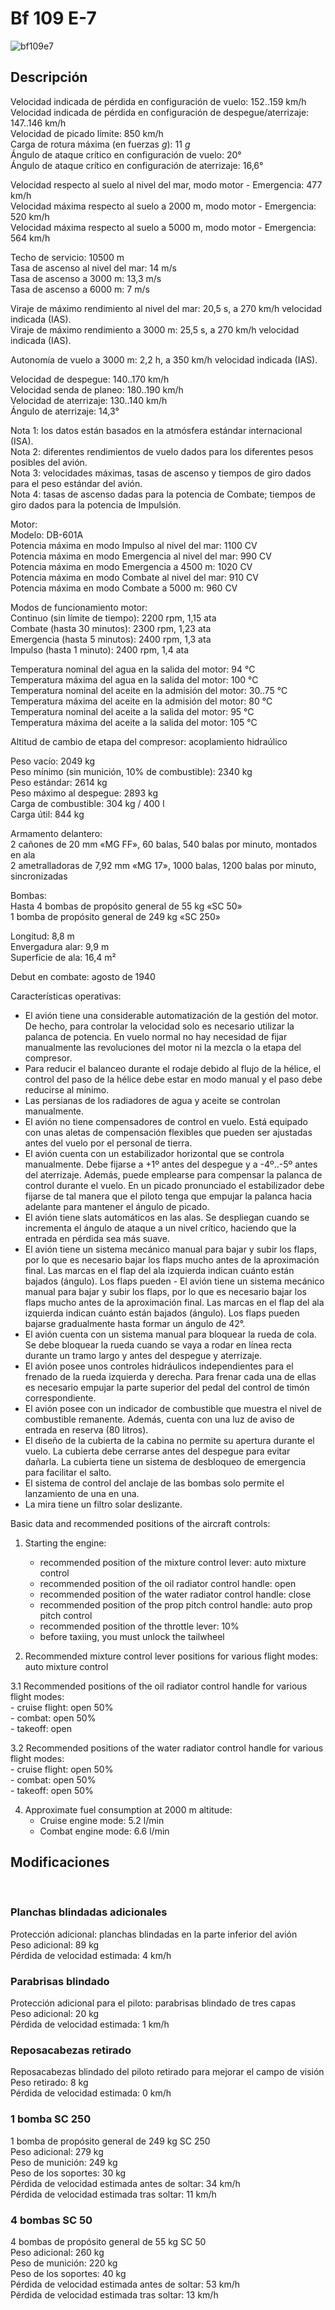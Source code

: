 # Bf 109 E-7  
  
![bf109e7](../images/bf109e7.png)  
  
## Descripción  
  
Velocidad indicada de pérdida en configuración de vuelo: 152..159 km/h  
Velocidad indicada de pérdida en configuración de despegue/aterrizaje: 147..146 km/h  
Velocidad de picado límite: 850 km/h  
Carga de rotura máxima (en fuerzas <i>g</i>): 11 <i>g</i>  
Ángulo de ataque crítico en configuración de vuelo: 20°  
Ángulo de ataque crítico en configuración de aterrizaje: 16,6°  
  
Velocidad respecto al suelo al nivel del mar, modo motor - Emergencia: 477 km/h  
Velocidad máxima respecto al suelo a 2000 m, modo motor - Emergencia: 520 km/h  
Velocidad máxima respecto al suelo a 5000 m, modo motor - Emergencia: 564 km/h  
  
Techo de servicio: 10500 m  
Tasa de ascenso al nivel del mar: 14 m/s  
Tasa de ascenso a 3000 m: 13,3 m/s  
Tasa de ascenso a 6000 m: 7 m/s  
  
Viraje de máximo rendimiento al nivel del mar: 20,5 s, a 270 km/h velocidad indicada (IAS).  
Viraje de máximo rendimiento a 3000 m: 25,5 s, a 270 km/h velocidad indicada (IAS).  
  
Autonomía de vuelo a 3000 m: 2,2 h, a 350 km/h velocidad indicada (IAS).  
  
Velocidad de despegue: 140..170 km/h  
Velocidad senda de planeo: 180..190 km/h  
Velocidad de aterrizaje: 130..140 km/h  
Ángulo de aterrizaje: 14,3°  
  
Nota 1: los datos están basados en la atmósfera estándar internacional (ISA).  
Nota 2: diferentes rendimientos de vuelo dados para los diferentes pesos posibles del avión.  
Nota 3: velocidades máximas, tasas de ascenso y tiempos de giro dados para el peso estándar del avión.  
Nota 4: tasas de ascenso dadas para la potencia de Combate; tiempos de giro dados para la potencia de Impulsión.  
  
Motor:  
Modelo: DB-601A  
Potencia máxima en modo Impulso al nivel del mar: 1100 CV  
Potencia máxima en modo Emergencia al nivel del mar: 990 CV  
Potencia máxima en modo Emergencia a 4500 m: 1020 CV  
Potencia máxima en modo Combate al nivel del mar: 910 CV  
Potencia máxima en modo Combate a 5000 m: 960 CV  
  
Modos de funcionamiento motor:  
Continuo (sin límite de tiempo): 2200 rpm, 1,15 ata  
Combate (hasta 30 minutos): 2300 rpm, 1,23 ata  
Emergencia (hasta 5 minutos): 2400 rpm, 1,3 ata  
Impulso (hasta 1 minuto): 2400 rpm, 1,4 ata  
  
Temperatura nominal del agua en la salida del motor: 94 °C  
Temperatura máxima del agua en la salida del motor: 100 °C  
Temperatura nominal del aceite en la admisión del motor: 30..75 °C  
Temperatura máxima del aceite en la admisión del motor: 80 °C  
Temperatura nominal del aceite a la salida del motor: 95 °C  
Temperatura máxima del aceite a la salida del motor: 105 °C  
  
Altitud de cambio de etapa del compresor: acoplamiento hidraúlico  
  
Peso vacío: 2049 kg  
Peso mínimo (sin munición, 10% de combustible): 2340 kg  
Peso estándar: 2614 kg  
Peso máximo al despegue: 2893 kg  
Carga de combustible: 304 kg / 400 l  
Carga útil: 844 kg  
  
Armamento delantero:  
2 cañones de 20 mm «MG FF», 60 balas, 540 balas por minuto, montados en ala  
2 ametralladoras de 7,92 mm «MG 17», 1000 balas, 1200 balas por minuto, sincronizadas  
  
Bombas:  
Hasta 4 bombas de propósito general de 55 kg «SC 50»  
1 bomba de propósito general de 249 kg «SC 250»  
  
Longitud: 8,8 m  
Envergadura alar: 9,9 m  
Superficie de ala: 16,4 m²  
  
Debut en combate: agosto de 1940  
  
Características operativas:  
- El avión tiene una considerable automatización de la gestión del motor. De hecho, para controlar la velocidad solo es necesario utilizar la palanca de potencia. En vuelo normal no hay necesidad de fijar manualmente las revoluciones del motor ni la mezcla o la etapa del compresor.  
- Para reducir el balanceo durante el rodaje debido al flujo de la hélice, el control del paso de la hélice debe estar en modo manual y el paso debe reducirse al mínimo.  
- Las persianas de los radiadores de agua y aceite se controlan manualmente.  
- El avión no tiene compensadores de control en vuelo. Está equipado con unas aletas de compensación flexibles que pueden ser ajustadas antes del vuelo por el personal de tierra.  
- El avión cuenta con un estabilizador horizontal que se controla manualmente. Debe fijarse a +1º antes del despegue y a -4º..-5º antes del aterrizaje. Además, puede emplearse para compensar la palanca de control durante el vuelo. En un picado pronunciado el estabilizador debe fijarse de tal manera que el piloto tenga que empujar la palanca hacia adelante para mantener el ángulo de picado.  
- El avión tiene slats automáticos en las alas. Se despliegan cuando se incrementa el ángulo de ataque a un nivel crítico, haciendo que la entrada en pérdida sea más suave.  
- El avión tiene un sistema mecánico manual para bajar y subir los flaps, por lo que es necesario bajar los flaps mucho antes de la aproximación final. Las marcas en el flap del ala izquierda indican cuánto están bajados (ángulo). Los flaps pueden - El avión tiene un sistema mecánico manual para bajar y subir los flaps, por lo que es necesario bajar los flaps mucho antes de la aproximación final. Las marcas en el flap del ala izquierda indican cuánto están bajados (ángulo). Los flaps pueden bajarse gradualmente hasta formar un ángulo de 42°.  
- El avión cuenta con un sistema manual para bloquear la rueda de cola. Se debe bloquear la rueda cuando se vaya a rodar en línea recta durante un tramo largo y antes del despegue y aterrizaje.  
- El avión posee unos controles hidráulicos independientes para el frenado de la rueda izquierda y derecha. Para frenar cada una de ellas es necesario empujar la parte superior del pedal del control de timón correspondiente.  
- El avión posee con un indicador de combustible que muestra el nivel de combustible remanente. Además, cuenta con una luz de aviso de entrada en reserva (80 litros).  
- El diseño de la cubierta de la cabina no permite su apertura durante el vuelo. La cubierta debe cerrarse antes del despegue para evitar dañarla. La cubierta tiene un sistema de desbloqueo de emergencia para facilitar el salto.  
- El sistema de control del anclaje de las bombas solo permite el lanzamiento de una en una.  
- La mira tiene un filtro solar deslizante.  
  
Basic data and recommended positions of the aircraft controls:  
1. Starting the engine:  
	- recommended position of the mixture control lever: auto mixture control  
	- recommended position of the oil radiator control handle: open  
	- recommended position of the water radiator control handle: close  
	- recommended position of the prop pitch control handle: auto prop pitch control  
	- recommended position of the throttle lever: 10%  
	- before taxiing, you must unlock the tailwheel  
  
2. Recommended mixture control lever positions for various flight modes: auto mixture control  
  
3.1 Recommended positions of the oil radiator control handle for various flight modes:  
	- cruise flight: open 50%  
	- combat: open 50%  
	- takeoff: open  
  
3.2 Recommended positions of the water radiator control handle for various flight modes:  
	- cruise flight: open 50%  
	- combat: open 50%  
	- takeoff: open 50%  
  
4. Approximate fuel consumption at 2000 m altitude:  
	- Cruise engine mode: 5.2 l/min  
	- Combat engine mode: 6.6 l/min  
  
## Modificaciones  
  ﻿
  
  
### Planchas blindadas adicionales  
  
Protección adicional: planchas blindadas en la parte inferior del avión  
Peso adicional: 89 kg  
Pérdida de velocidad estimada: 4 km/h  ﻿
  
  
### Parabrisas blindado  
  
Protección adicional para el piloto: parabrisas blindado de tres capas  
Peso adicional: 20 kg  
Pérdida de velocidad estimada: 1 km/h  ﻿
  
  
### Reposacabezas retirado  
  
Reposacabezas blindado del piloto retirado para mejorar el campo de visión  
Peso retirado: 8 kg  
Pérdida de velocidad estimada: 0 km/h  ﻿
  
  
### 1 bomba SC 250  
  
1 bomba de propósito general de 249 kg SC 250  
Peso adicional: 279 kg  
Peso de munición: 249 kg  
Peso de los soportes: 30 kg  
Pérdida de velocidad estimada antes de soltar: 34 km/h  
Pérdida de velocidad estimada tras soltar: 11 km/h  ﻿
  
  
### 4 bombas SC 50  
  
4 bombas de propósito general de 55 kg SC 50  
Peso adicional: 260 kg  
Peso de munición: 220 kg  
Peso de los soportes: 40 kg  
Pérdida de velocidad estimada antes de soltar: 53 km/h  
Pérdida de velocidad estimada tras soltar: 13 km/h  